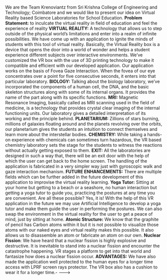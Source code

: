 We are the Team Krenoviantz from Sri Krishna College of Engineering and Technology; Coimbatore and we would like to present our idea on Virtual Reality based Science Laboratories for School Education.
**Problem Statement:**
to inculcate the virtual reality in field of education and feel the experience of reality
**VIRTUAL REALITY:** A technology that allows us to step outside of the physical world’s limitations and enter into a realm of infinite possibilities. We have come up with an application to ignite the minds of students with this tool of virtual reality.
Basically, the Virtual Reality box is a device that opens the door into a world of wonder and helps a student experience different subjects over interactive environments. 
We’ve customized the VR box with the use of 3D printing technology to make it compatible and efficient with our developed application.
Our application works on the basis of Fovea Gaze Interaction. When the fovea of our eye concentrates over a point for five consecutive seconds, it enters into that particular laboratory.
**BIOLOGY:**
Talking about the biology laboratory, we’ve incorporated the components of a human cell, the DNA, and the basic skeleton structures along with some of its internal organs. It provides the name of the part along with its specific functions.
**MRI:**
Magnetic Resonance Imaging, basically called as MRI scanning used in the field of medicine, is a technology that provides crystal clear imaging of the internal functioning units. Our laboratory gives a detailed interpretation of its working and the principle behind. 
**PLANETARIUM:**
Zillions of stars burning, millions of galaxies floating around and the planets revolving over the orbits, our planetarium gives the students an intuition to connect themselves and learn more about the interstellar bodies.
**CHEMISTRY:**
While taking a hands-on experience with chemicals can sometimes turn hazardous, the VR based chemistry laboratory sets the stage for the students to witness the reactions without actually getting exposed to them.
**EXIT:**
All the laboratories are designed in such a way that, there will be an exit door with the help of which the user can get back to the home screen. The handling of the application is fabricated in a very simpler way just with gyroscopic walk and gaze interaction mechanism.
**FUTURE ENHANCEMENTS:**
There are multiple fields which can be further added in the future development of this application to improvise the virtual reality learning.
**Yoga Tutor:**
Sitting at your home but getting to a beach or a seashore, no human interaction but getting a yoga tutor to guide you, practicing the postures at any time you are convenient. Are all these possible?
Yes, it is! With the help of this VR application in the future we may use Artificial Intelligence to develop a yoga tutor and make them guide the user in performing the postures. We can also swap the environment in the virtual reality for the user to get a peace of mind, just by sitting at home.
**Atomic Structure:**
We know that the graphite of pencil has Carbon atoms within it but it is not possible to visualize those atoms with our naked eyes and virtual reality makes this possible. It also allows us to disassemble an atom or fabricate an atom on our own.
**Nuclear Fission**:
We have heard that a nuclear fission is highly explosive and destructive. It is inevitable to stand into a nuclear fission and encounter the catastrophe happening. VR stages a platform to get into that world and fantasize how does a nuclear fission occur. 
**ADVANTAGES:**
We have also made the application well protected to the human eyes for a longer time access with LPRF screen rays protector. 
The VR box also has a cushion to wear it for a longer time.- 
--->
